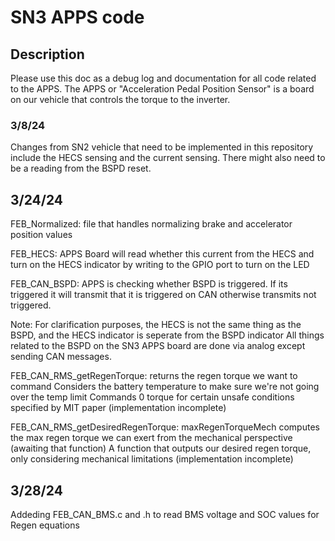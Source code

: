 # SN3 APPS code 

## Description
Please use this doc as a debug log and documentation for all code related to the APPS. 
The APPS or "Acceleration Pedal Position Sensor" is a board on our vehicle that controls the
torque to the inverter. 

### 3/8/24 
Changes from SN2 vehicle that need to be implemented in this repository include the HECS sensing 
and the current sensing. There might also need to be a reading from the BSPD reset. 

## 3/24/24


FEB_Normalized: file that handles normalizing brake and accelerator position values

FEB_HECS: APPS Board will read whether this current from the HECS and turn on the HECS indicator by writing to the GPIO port
to turn on the LED

FEB_CAN_BSPD: APPS is checking whether BSPD is triggered. If its triggered it will transmit that it is triggered on CAN
otherwise transmits not triggered.

Note: For clarification purposes, the HECS is not the same thing as the BSPD, and the HECS indicator is seperate from the BSPD indicator
All things related to the BSPD on the SN3 APPS board are done via analog except sending CAN messages. 


FEB_CAN_RMS_getRegenTorque: returns the regen torque we want to command
Considers the battery temperature to make sure we're not going over the temp limit
Commands 0 torque for certain unsafe conditions specified by MIT paper (implementation incomplete)

FEB_CAN_RMS_getDesiredRegenTorque: maxRegenTorqueMech computes the max regen torque we can exert from the mechanical perspective (awaiting that function)
A function that outputs our desired regen torque, only considering mechanical limitations (implementation incomplete)

## 3/28/24

Addeding FEB_CAN_BMS.c and .h to read BMS voltage and SOC values for Regen equations